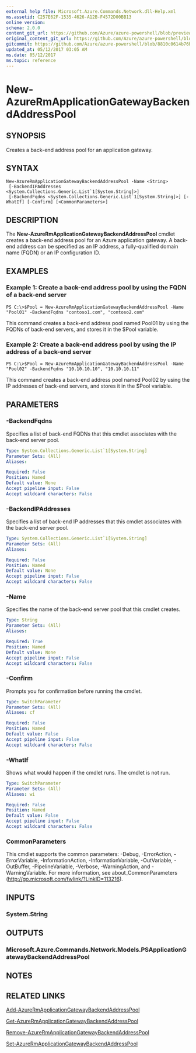 ```yaml
---
external help file: Microsoft.Azure.Commands.Network.dll-Help.xml
ms.assetid: C257E62F-1535-4626-A12B-F4572D00BB13
online version:
schema: 2.0.0
content_git_url: https://github.com/Azure/azure-powershell/blob/preview/src/ResourceManager/Network/Commands.Network/help/New-AzureRmApplicationGatewayBackendAddressPool.md
original_content_git_url: https://github.com/Azure/azure-powershell/blob/preview/src/ResourceManager/Network/Commands.Network/help/New-AzureRmApplicationGatewayBackendAddressPool.md
gitcommit: https://github.com/Azure/azure-powershell/blob/8810c0614b76be8d014616888a4ae7733a452af9
updated_at: 05/12/2017 03:05 AM
ms.date: 05/12/2017
ms.topic: reference
---
```


# New-AzureRmApplicationGatewayBackendAddressPool

## SYNOPSIS
Creates a back-end address pool for an application gateway.

## SYNTAX

```
New-AzureRmApplicationGatewayBackendAddressPool -Name <String>
 [-BackendIPAddresses <System.Collections.Generic.List`1[System.String]>]
 [-BackendFqdns <System.Collections.Generic.List`1[System.String]>] [-WhatIf] [-Confirm] [<CommonParameters>]
```

## DESCRIPTION
The **New-AzureRmApplicationGatewayBackendAddressPool** cmdlet creates a back-end address pool for an Azure application gateway.
A back-end address can be specified as an IP address, a fully-qualified domain name (FQDN) or an IP configuration ID.

## EXAMPLES

### Example 1: Create a back-end address pool by using the FQDN of a back-end server
```
PS C:\>$Pool = New-AzureRmApplicationGatewayBackendAddressPool -Name "Pool01" -BackendFqdns "contoso1.com", "contoso2.com"
```

This command creates a back-end address pool named Pool01 by using the FQDNs of back-end servers, and stores it in the $Pool variable.

### Example 2: Create a back-end address pool by using the IP address of a back-end server
```
PS C:\>$Pool = New-AzureRmApplicationGatewayBackendAddressPool -Name "Pool02" -BackendFqdns "10.10.10.10", "10.10.10.11"
```

This command creates a back-end address pool named Pool02 by using the IP addresses of back-end servers, and stores it in the $Pool variable.

## PARAMETERS

### -BackendFqdns
Specifies a list of back-end FQDNs that this cmdlet associates with the back-end server pool.

```yaml
Type: System.Collections.Generic.List`1[System.String]
Parameter Sets: (All)
Aliases: 

Required: False
Position: Named
Default value: None
Accept pipeline input: False
Accept wildcard characters: False
```

### -BackendIPAddresses
Specifies a list of back-end IP addresses that this cmdlet associates with the back-end server pool.

```yaml
Type: System.Collections.Generic.List`1[System.String]
Parameter Sets: (All)
Aliases: 

Required: False
Position: Named
Default value: None
Accept pipeline input: False
Accept wildcard characters: False
```

### -Name
Specifies the name of the back-end server pool that this cmdlet creates.

```yaml
Type: String
Parameter Sets: (All)
Aliases: 

Required: True
Position: Named
Default value: None
Accept pipeline input: False
Accept wildcard characters: False
```

### -Confirm
Prompts you for confirmation before running the cmdlet.

```yaml
Type: SwitchParameter
Parameter Sets: (All)
Aliases: cf

Required: False
Position: Named
Default value: False
Accept pipeline input: False
Accept wildcard characters: False
```

### -WhatIf
Shows what would happen if the cmdlet runs.
The cmdlet is not run.

```yaml
Type: SwitchParameter
Parameter Sets: (All)
Aliases: wi

Required: False
Position: Named
Default value: False
Accept pipeline input: False
Accept wildcard characters: False
```

### CommonParameters
This cmdlet supports the common parameters: -Debug, -ErrorAction, -ErrorVariable, -InformationAction, -InformationVariable, -OutVariable, -OutBuffer, -PipelineVariable, -Verbose, -WarningAction, and -WarningVariable. For more information, see about_CommonParameters (http://go.microsoft.com/fwlink/?LinkID=113216).

## INPUTS

### System.String

## OUTPUTS

### Microsoft.Azure.Commands.Network.Models.PSApplicationGatewayBackendAddressPool

## NOTES

## RELATED LINKS

[Add-AzureRmApplicationGatewayBackendAddressPool](./Add-AzureRmApplicationGatewayBackendAddressPool.md)

[Get-AzureRmApplicationGatewayBackendAddressPool](./Get-AzureRmApplicationGatewayBackendAddressPool.md)

[Remove-AzureRmApplicationGatewayBackendAddressPool](./Remove-AzureRmApplicationGatewayBackendAddressPool.md)

[Set-AzureRmApplicationGatewayBackendAddressPool](./Set-AzureRmApplicationGatewayBackendAddressPool.md)


